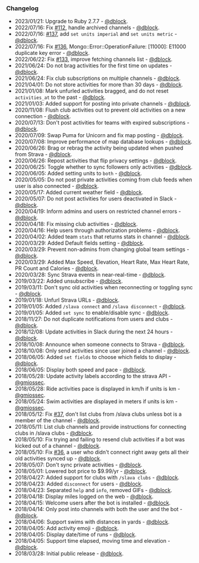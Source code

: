 ### Changelog

* 2023/01/21: Upgrade to Ruby 2.7.7 - [@dblock](https://github.com/dblock).
* 2022/07/16: Fix [#112](https://github.com/dblock/slack-strava/issues/112), handle archived channels - [@dblock](https://github.com/dblock).
* 2022/07/16: [#137](https://github.com/dblock/slack-strava/issues/137), add `set units imperial` and `set units metric` - [@dblock](https://github.com/dblock).
* 2022/07/16: Fix [#136](https://github.com/dblock/slack-strava/issues/136), Mongo::Error::OperationFailure: [11000]: E11000 duplicate key error - [@dblock](https://github.com/dblock).
* 2022/06/22: Fix [#133](https://github.com/dblock/slack-strava/issues/133), improve fetching channels list - [@dblock](https://github.com/dblock).
* 2021/06/24: Do not brag activities for the first time on updates - [@dblock](https://github.com/dblock).
* 2021/06/24: Fix club subscriptions on multiple channels - [@dblock](https://github.com/dblock).
* 2021/04/01: Do not store activities for more than 30 days - [@dblock](https://github.com/dblock).
* 2021/01/08: Mark unfurled activities bragged, and do not reset `activities_at` to the past - [@dblock](https://github.com/dblock).
* 2021/01/03: Added support for posting into private channels - [@dblock](https://github.com/dblock).
* 2020/11/08: Flush club activities out to prevent old activities on a new connection - [@dblock](https://github.com/dblock).
* 2020/07/13: Don't post activities for teams with expired subscriptions - [@dblock](https://github.com/dblock).
* 2020/07/09: Swap Puma for Unicorn and fix map posting - [@dblock](https://github.com/dblock).
* 2020/07/08: Improve performance of map database lookups - [@dblock](https://github.com/dblock).
* 2020/06/26: Brag or rebrag the activity being updated when pushed from Strava - [@dblock](https://github.com/dblock).
* 2020/06/26: Repost activities that flip privacy settings - [@dblock](https://github.com/dblock).
* 2020/06/25: Toggle whether to sync followers only activities - [@dblock](https://github.com/dblock).
* 2020/06/05: Added setting units to `both` - [@dblock](https://github.com/dblock).
* 2020/05/05: Do not post private activities coming from club feeds when user is also connected - [@dblock](https://github.com/dblock).
* 2020/05/17: Added current weather field - [@dblock](https://github.com/dblock).
* 2020/05/07: Do not post activities for users deactivated in Slack - [@dblock](https://github.com/dblock).
* 2020/04/19: Inform admins and users on restricted channel errors - [@dblock](https://github.com/dblock).
* 2020/04/18: Fix missing club activities - [@dblock](https://github.com/dblock).
* 2020/04/16: Help users through authorization problems - [@dblock](https://github.com/dblock).
* 2020/04/02: Added team `stats` that returns stats in channel - [@dblock](https://github.com/dblock).
* 2020/03/29: Added Default fields setting - [@dblock](https://github.com/dblock).
* 2020/03/29: Prevent non-admins from changing global team settings - [@dblock](https://github.com/dblock).
* 2020/03/29: Added Max Speed, Elevation, Heart Rate, Max Heart Rate, PR Count and Calories - [@dblock](https://github.com/dblock).
* 2020/03/28: Sync Strava events in near-real-time - [@dblock](https://github.com/dblock).
* 2019/03/22: Added unsubscribe - [@dblock](https://github.com/dblock).
* 2019/03/11: Don't sync old activities when reconnecting or toggling sync - [@dblock](https://github.com/dblock).
* 2019/01/18: Unfurl Strava URLs - [@dblock](https://github.com/dblock).
* 2019/01/05: Added `/slava connect` and `/slava disconnect` - [@dblock](https://github.com/dblock).
* 2019/01/05: Added `set sync` to enable/disable sync - [@dblock](https://github.com/dblock).
* 2018/11/27: Do not duplicate notifications from users and clubs - [@dblock](https://github.com/dblock).
* 2018/12/08: Update activities in Slack during the next 24 hours - [@dblock](https://github.com/dblock).
* 2018/10/08: Announce when someone connects to Strava - [@dblock](https://github.com/dblock).
* 2018/10/08: Only send activities since user joined a channel - [@dblock](https://github.com/dblock).
* 2018/06/05: Added `set fields` to choose which fields to display - [@dblock](https://github.com/dblock).
* 2018/06/05: Display both speed and pace - [@dblock](https://github.com/dblock).
* 2018/05/28: Update activity labels according to the strava API - [@gmiossec](https://github.com/gmiossec).
* 2018/05/28: Ride activities pace is displayed in km/h if units is km - [@gmiossec](https://github.com/gmiossec).
* 2018/05/24: Swim activities are displayed in meters if units is km - [@gmiossec](https://github.com/gmiossec).
* 2018/05/12: Fix [#37](https://github.com/dblock/slack-strava/issues/037), don't list clubs from /slava clubs unless bot is a member of the channel - [@dblock](https://github.com/dblock).
* 2018/05/11: List club channels and provide instructions for connecting clubs in /slava clubs - [@dblock](https://github.com/dblock).
* 2018/05/10: Fix trying and failing to resend club activities if a bot was kicked out of a channel - [@dblock](https://github.com/dblock).
* 2018/05/10: Fix [#36](https://github.com/dblock/slack-strava/issues/036), a user who didn't connect right away gets all their old activities synced up - [@dblock](https://github.com/dblock).
* 2018/05/07: Don't sync private activities - [@dblock](https://github.com/dblock).
* 2018/05/01: Lowered bot price to $9.99/yr - [@dblock](https://github.com/dblock).
* 2018/04/27: Added support for clubs with `/slava clubs` - [@dblock](https://github.com/dblock).
* 2018/04/23: Added `disconnect` for users - [@dblock](https://github.com/dblock).
* 2018/04/23: Separated `help` and `info`, removed GIFs - [@dblock](https://github.com/dblock).
* 2018/04/18: Display miles logged on the web - [@dblock](https://github.com/dblock).
* 2018/04/15: Welcome users after the bot is installed  - [@dblock](https://github.com/dblock).
* 2018/04/14: Only post into channels with both the user and the bot  - [@dblock](https://github.com/dblock).
* 2018/04/06: Support swims with distances in yards - [@dblock](https://github.com/dblock).
* 2018/04/05: Add activity emoji - [@dblock](https://github.com/dblock).
* 2018/04/05: Display date/time of runs - [@dblock](https://github.com/dblock).
* 2018/04/05: Support time elapsed, moving time and elevation - [@dblock](https://github.com/dblock).
* 2018/03/28: Initial public release - [@dblock](https://github.com/dblock).

